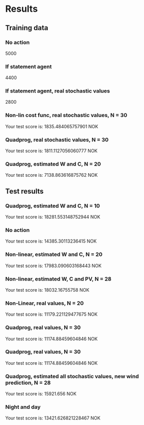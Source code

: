 # Results
## Training data

### No action
5000

### If statement agent
4400

### If statement agent, real stochastic values
2800

### Non-lin cost func, real stochastic values, N = 30
Your test score is: 1835.484065757901 NOK

### Quadprog, real stochastic values, N = 30
Your test score is: 1811.1127056060777 NOK

### Quadprog, estimated W and C, N = 20
Your test score is: 7138.863616875762 NOK

## Test results

### Quadprog, estimated W and C, N = 10
Your test score is: 18281.553148752944 NOK

### No action
Your test score is: 14385.30113236415 NOK

### Non-linear, estimated W and C, N = 20
Your test score is: 17983.090603168443 NOK

### Non-linear, estimated W, C and PV, N = 28
Your test score is: 18032.16755758 NOK

### Non-Linear, real values, N = 20
Your test score is: 11179.221129477675 NOK

### Quadprog, real values, N = 30
Your test score is: 11174.88459604846 NOK


### Quadprog, real values, N = 30
Your test score is: 11174.88459604846 NOK

### Quadprog, estimated all stochastic values, new wind prediction, N = 28
Your test score is: 15921.656 NOK


### Night and day
Your test score is: 13421.626821228467 NOK